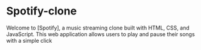 # Spotify-clone
Welcome to [Spotify], a music streaming clone built with HTML, CSS, and JavaScript. This web application allows users to play and pause their songs with a simple click
